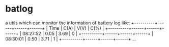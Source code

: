 # batlog
a utils which can monitor the information of battery
log like:
+----------+------+------+------+
|   Time   | C(A) | V(V) | C(%) |
+----------+------+------+------+
| 08:27:52 | 0.05 | 3.69 |    0 |
+----------+------+------+------+
| 08:30:01 | 0.50 | 3.71 |    1 |
+----------+------+------+------+
...
